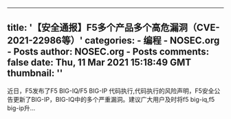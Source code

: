 
---
title: '【安全通报】F5多个产品多个高危漏洞（CVE-2021-22986等）'
categories: 
    - 编程
    - NOSEC.org - Posts
author: NOSEC.org - Posts
comments: false
date: Thu, 11 Mar 2021 15:18:49 GMT
thumbnail: ''
---

<div>   
近日，F5发布了F5 BIG-IQ/F5 BIG-IP 代码执行,代码执行的风险声明，F5安全公告更新了BIG-IP，BIG-IQ中的多个严重漏洞。建议广大用户及时将f5 big-iq,f5 big-ip升...  
</div>
            